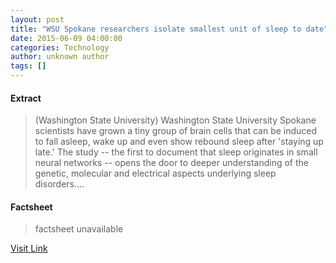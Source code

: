 ```yaml
---
layout: post
title: "WSU Spokane researchers isolate smallest unit of sleep to date"
date: 2015-06-09 04:00:00
categories: Technology
author: unknown author
tags: []
---
```



#### Extract
>(Washington State University) Washington State University Spokane scientists have grown a tiny group of brain cells that can be induced to fall asleep, wake up and even show rebound sleep after 'staying up late.' The study -- the first to document that sleep originates in small neural networks -- opens the door to deeper understanding of the genetic, molecular and electrical aspects underlying sleep disorders....

#### Factsheet
>factsheet unavailable

[Visit Link](http://www.eurekalert.org/pub_releases/2015-06/wsu-wsr060815.php)


